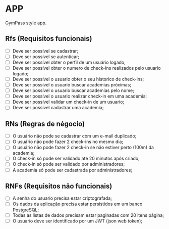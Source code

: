 # APP

GymPass style app.

## Rfs (Requisitos funcionais)

- [ ] Deve ser possível se cadastrar;
- [ ] Deve ser possível se autenticar;
- [ ] Deve ser possível obter o perfil de um usuário logado;
- [ ] Deve ser possível obter o numero de check-ins realizados pelo usuario logado;
- [ ] Deve ser possível o usuario obter o seu historico de check-ins;
- [ ] Deve ser possível o usuario buscar academias próximas;
- [ ] Deve ser possível o usuario buscar academias pelo nome;
- [ ] Deve ser possível o usuario realizar check-in em uma academia;
- [ ] Deve ser possível validar um check-in de um usuario;
- [ ] Deve ser possível cadastrar uma academia;

## RNs (Regras de négocio)

- [ ] O usuário não pode se cadastrar com um e-mail duplicado;
- [ ] O usuário não pode fazer 2 check-ins no mesmo dia;
- [ ] O usuário não pode fazer 2 check-in se não estiver perto (100m) da academia;
- [ ] O check-in só pode ser validado até 20 minutos após criado;
- [ ] O check-in só pode ser validado por administradores;
- [ ] A academia só pode ser cadastrada por administradores;

## RNFs (Requisitos não funcionais)

- [ ] A senha do usuario precisa estar criptografada;
- [ ] Os dados da aplicação precisa estar persistidos em um banco PostgreSQL;
- [ ] Todas as listas de dados precisam estar paginadas com 20 itens página;
- [ ] O usuario deve ser identificado por um JWT (json web token);
